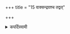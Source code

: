 +++
title = "15 वाक्सन्द्रवश्च तद्वत्"

+++

<details><summary>कपर्दिस्वामी</summary>


<details>

<details><summary>हरदत्तः</summary>


<details>

<details><summary>Müller</summary>

The movement of the voice is the same.

#####  Commentary

In the three cases mentioned before, the voice moves quickly, when the words are to be pronounced high; slowly, when low; and measuredly, when neither loud nor low.
</details>

<details><summary>थिते</summary>

वाक्सन्द्रवश्च तद्वत् १५
</details>
